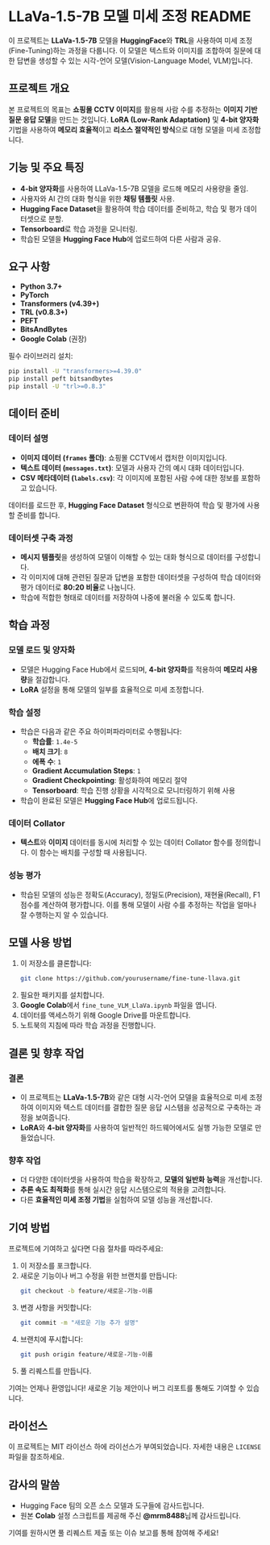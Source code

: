 # LLaVa-1.5-7B 모델 미세 조정 README

이 프로젝트는 **LLaVa-1.5-7B** 모델을 **HuggingFace**와 **TRL**을 사용하여 미세 조정(Fine-Tuning)하는 과정을 다룹니다. 이 모델은 텍스트와 이미지를 조합하여 질문에 대한 답변을 생성할 수 있는 시각-언어 모델(Vision-Language Model, VLM)입니다.

## 프로젝트 개요

본 프로젝트의 목표는 **쇼핑몰 CCTV 이미지**를 활용해 사람 수를 추정하는 **이미지 기반 질문 응답 모델**을 만드는 것입니다. **LoRA (Low-Rank Adaptation)** 및 **4-bit 양자화** 기법을 사용하여 **메모리 효율적**이고 **리소스 절약적인 방식**으로 대형 모델을 미세 조정합니다.

## 기능 및 주요 특징
- **4-bit 양자화**를 사용하여 LLaVa-1.5-7B 모델을 로드해 메모리 사용량을 줄임.
- 사용자와 AI 간의 대화 형식을 위한 **채팅 템플릿** 사용.
- **Hugging Face Dataset**을 활용하여 학습 데이터를 준비하고, 학습 및 평가 데이터셋으로 분할.
- **Tensorboard**로 학습 과정을 모니터링.
- 학습된 모델을 **Hugging Face Hub**에 업로드하여 다른 사람과 공유.

## 요구 사항

- **Python 3.7+**
- **PyTorch**
- **Transformers (v4.39+)**
- **TRL (v0.8.3+)**
- **PEFT**
- **BitsAndBytes**
- **Google Colab** (권장)

필수 라이브러리 설치:
```bash
pip install -U "transformers>=4.39.0"
pip install peft bitsandbytes
pip install -U "trl>=0.8.3"
```

## 데이터 준비

### 데이터 설명
- **이미지 데이터 (`frames` 폴더)**: 쇼핑몰 CCTV에서 캡처한 이미지입니다.
- **텍스트 데이터 (`messages.txt`)**: 모델과 사용자 간의 예시 대화 데이터입니다.
- **CSV 메타데이터 (`labels.csv`)**: 각 이미지에 포함된 사람 수에 대한 정보를 포함하고 있습니다.

데이터를 로드한 후, **Hugging Face Dataset** 형식으로 변환하여 학습 및 평가에 사용할 준비를 합니다.

### 데이터셋 구축 과정
- **메시지 템플릿**을 생성하여 모델이 이해할 수 있는 대화 형식으로 데이터를 구성합니다.
- 각 이미지에 대해 관련된 질문과 답변을 포함한 데이터셋을 구성하여 학습 데이터와 평가 데이터로 **80:20 비율**로 나눕니다.
- 학습에 적합한 형태로 데이터를 저장하여 나중에 불러올 수 있도록 합니다.

## 학습 과정

### 모델 로드 및 양자화
- 모델은 Hugging Face Hub에서 로드되며, **4-bit 양자화**를 적용하여 **메모리 사용량**을 절감합니다.
- **LoRA** 설정을 통해 모델의 일부를 효율적으로 미세 조정합니다.

### 학습 설정
- 학습은 다음과 같은 주요 하이퍼파라미터로 수행됩니다:
  - **학습률**: `1.4e-5`
  - **배치 크기**: `8`
  - **에폭 수**: `1`
  - **Gradient Accumulation Steps**: `1`
  - **Gradient Checkpointing**: 활성화하여 메모리 절약
  - **Tensorboard**: 학습 진행 상황을 시각적으로 모니터링하기 위해 사용
- 학습이 완료된 모델은 **Hugging Face Hub**에 업로드됩니다.

### 데이터 Collator
- **텍스트**와 **이미지** 데이터를 동시에 처리할 수 있는 데이터 Collator 함수를 정의합니다. 이 함수는 배치를 구성할 때 사용됩니다.

### 성능 평가
- 학습된 모델의 성능은 정확도(Accuracy), 정밀도(Precision), 재현율(Recall), F1 점수를 계산하여 평가합니다. 이를 통해 모델이 사람 수를 추정하는 작업을 얼마나 잘 수행하는지 알 수 있습니다.

## 모델 사용 방법

1. 이 저장소를 클론합니다:
   ```bash
   git clone https://github.com/yourusername/fine-tune-llava.git
   ```
2. 필요한 패키지를 설치합니다.
3. **Google Colab**에서 `fine_tune_VLM_LlaVa.ipynb` 파일을 엽니다.
4. 데이터를 액세스하기 위해 Google Drive를 마운트합니다.
5. 노트북의 지침에 따라 학습 과정을 진행합니다.

## 결론 및 향후 작업

### 결론
- 이 프로젝트는 **LLaVa-1.5-7B**와 같은 대형 시각-언어 모델을 효율적으로 미세 조정하여 이미지와 텍스트 데이터를 결합한 질문 응답 시스템을 성공적으로 구축하는 과정을 보여줍니다.
- **LoRA**와 **4-bit 양자화**를 사용하여 일반적인 하드웨어에서도 실행 가능한 모델로 만들었습니다.

### 향후 작업
- 더 다양한 데이터셋을 사용하여 학습을 확장하고, **모델의 일반화 능력**을 개선합니다.
- **추론 속도 최적화**를 통해 실시간 응답 시스템으로의 적용을 고려합니다.
- 다른 **효율적인 미세 조정 기법**을 실험하여 모델 성능을 개선합니다.

## 기여 방법

프로젝트에 기여하고 싶다면 다음 절차를 따라주세요:
1. 이 저장소를 포크합니다.
2. 새로운 기능이나 버그 수정을 위한 브랜치를 만듭니다:
   ```bash
   git checkout -b feature/새로운-기능-이름
   ```
3. 변경 사항을 커밋합니다:
   ```bash
   git commit -m "새로운 기능 추가 설명"
   ```
4. 브랜치에 푸시합니다:
   ```bash
   git push origin feature/새로운-기능-이름
   ```
5. 풀 리퀘스트를 만듭니다.

기여는 언제나 환영입니다! 새로운 기능 제안이나 버그 리포트를 통해도 기여할 수 있습니다.

## 라이선스

이 프로젝트는 MIT 라이선스 하에 라이선스가 부여되었습니다. 자세한 내용은 `LICENSE` 파일을 참조하세요.

## 감사의 말씀
- Hugging Face 팀의 오픈 소스 모델과 도구들에 감사드립니다.
- 원본 **Colab** 설정 스크립트를 제공해 주신 **@mrm8488**님께 감사드립니다.

기여를 원하시면 풀 리퀘스트 제출 또는 이슈 보고를 통해 참여해 주세요!

